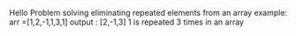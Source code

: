 Hello Problem solving eliminating repeated elements from an array 
example: arr =[1,2,-1,1,3,1]
output : [2,-1,3]
1 is repeated 3 times in an array
